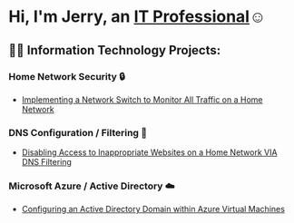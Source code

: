 <h1>Hi, I'm Jerry, an <a href="https://linkedin.com/in/jerry-fricker">IT Professional</a>☺</h1>

<h2>👨‍💻 Information Technology Projects:</h2>

<h3>
  Home Network Security 🔒
</h3>

- [Implementing a Network Switch to Monitor All Traffic on a Home Network](https://github.com/Jerbear28-spec/Network-Switch-Project.git)

<h3>
  DNS Configuration / Filtering 🔞
</h3>

- [Disabling Access to Inappropriate Websites on a Home Network VIA DNS Filtering](https://github.com/Jerbear28-spec/Adult-Content-Blocker.git)

<h3>
  Microsoft Azure / Active Directory ☁️
</h3>

  - [Configuring an Active Directory Domain within Azure Virtual Machines](https://github.com/Jerbear28-spec/AD-Azure-Deployment.git)
